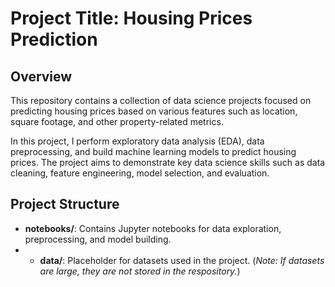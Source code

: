 # Project Title: Housing Prices Prediction

## Overview
This repository contains a collection of data science projects focused on predicting housing prices based on various features such as location, square footage, and other property-related metrics.

In this project, I perform exploratory data analysis (EDA), data preprocessing, and build machine learning models to predict housing prices. The project aims to demonstrate key data science skills such as data cleaning, feature engineering, model selection, and evaluation.

## Project Structure
- **notebooks/**: Contains Jupyter notebooks for data exploration, preprocessing, and model building.
- - **data/**: Placeholder for datasets used in the project. (_Note: If datasets are large, they are not stored in the respository._)
